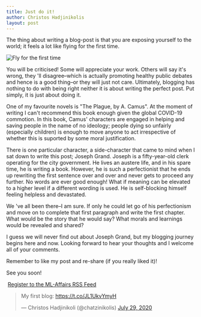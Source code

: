 ```yaml
---
title: Just do it! 
author: Christos Hadjinikolis
layout: post
---
```

<head>
    <meta property="og:image" content="assets/images/2020-07-28-Just-do-it.jpeg" />
</head>
The thing about writing a blog-post is that you are exposing yourself to the world; it feels a lot like flying for the first time.

<span class="image center"><img src="{{ 'assets/images/2020-07-28-Just-do-it.jpeg' | relative_url }}" alt="Fly for the first time" /></span>
 

You will be criticised! Some will appreciate your work. Others will say it's wrong, they 'll disagree&ndash;which is actually 
promoting healthy public debates and hence is a good thing&ndash;or they will just not care. Ultimately, blogging has nothing 
to do with being right neither it is about writing the perfect post. Put simply, it is just about doing it.

One of my favourite novels is "The Plague, by A. Camus". At the moment of writing I can't recommend this book enough given 
the global COVID-19 commotion. In this book, Camus' characters are engaged in helping and saving people in the name of no ideology; 
people dying so unfairly (especially children) is enough to move anyone to act irrespective of whether this is suported by some
moral justification.

There is one particular character, a side-character that came to mind when I sat down to write this post; Joseph Grand. 
Joseph is a fifty-year-old clerk operating for the city government. He lives an austere life, and in his spare time, he 
is writing a book. However, he is such a perfectionist that he ends up rewriting the first sentence over and over and never
gets to proceed any further. No words are ever good enough! What if meaning can be elevated to a higher level if a different 
wording is used. He is self-blocking himself feeling helpless and devastated.
 
We 've all been there&ndash;I am sure. If only he could let go of his perfectionism and move on to complete that first paragraph 
and write the first chapter. What would be the story that he would say? What morals and learnings would be revealed and shared?

I guess we will never find out about Joseph Grand, but my blogging journey begins here and now. Looking forward to hear 
your thoughts and I welcome all of your comments.

Remember to like my post and re-share (if you really liked it)!

See you soon! 

<p><a href="http://feeds.feedburner.com/MlAffairs" rel="alternate" type="application/rss+xml"><img src="//feedburner.google.com/fb/images/pub/feed-icon32x32.png" alt="" style="vertical-align:middle;border:0"/></a>&nbsp;<a href="http://feeds.feedburner.com/MlAffairs" rel="alternate" type="application/rss+xml">Register to the ML-Affairs RSS Feed</a></p>   
 
<blockquote class="twitter-tweet" data-theme="light"><p lang="en" dir="ltr">My first blog: <a href="https://t.co/JL1UkvYmyH">https://t.co/JL1UkvYmyH</a></p>&mdash; Christos Hadjinikoli (@chatzinikolis) <a href="https://twitter.com/chatzinikolis/status/1288427049485578241?ref_src=twsrc%5Etfw">July 29, 2020</a></blockquote> <script async src="https://platform.twitter.com/widgets.js" charset="utf-8"></script>  
   